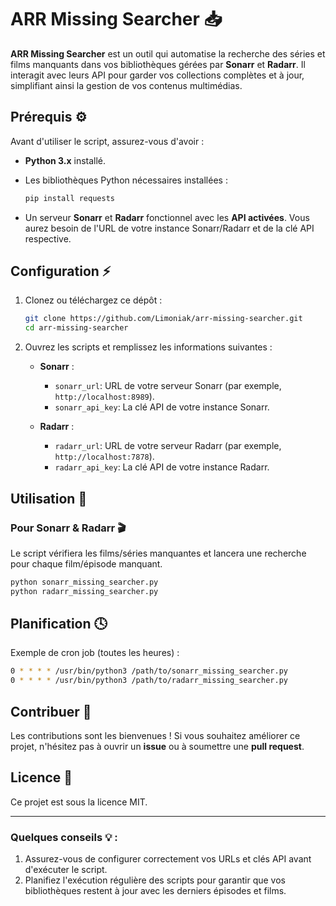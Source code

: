 # ARR Missing Searcher 📥

**ARR Missing Searcher** est un outil qui automatise la recherche des séries et films manquants dans vos bibliothèques gérées par **Sonarr** et **Radarr**. Il interagit avec leurs API pour garder vos collections complètes et à jour, simplifiant ainsi la gestion de vos contenus multimédias.

## Prérequis ⚙️

Avant d'utiliser le script, assurez-vous d'avoir :

- **Python 3.x** installé.
- Les bibliothèques Python nécessaires installées :
  ```bash
  pip install requests
  ```

- Un serveur **Sonarr** et **Radarr** fonctionnel avec les **API activées**. Vous aurez besoin de l'URL de votre instance Sonarr/Radarr et de la clé API respective.

## Configuration ⚡

1. Clonez ou téléchargez ce dépôt :
   ```bash
   git clone https://github.com/Limoniak/arr-missing-searcher.git
   cd arr-missing-searcher
   ```

2. Ouvrez les scripts et remplissez les informations suivantes :

   - **Sonarr** :
     - `sonarr_url`: URL de votre serveur Sonarr (par exemple, `http://localhost:8989`).
     - `sonarr_api_key`: La clé API de votre instance Sonarr.

   - **Radarr** :
     - `radarr_url`: URL de votre serveur Radarr (par exemple, `http://localhost:7878`).
     - `radarr_api_key`: La clé API de votre instance Radarr.

## Utilisation 🚀

### Pour Sonarr & Radarr 🎬
Le script vérifiera les films/séries manquantes et lancera une recherche pour chaque film/épisode manquant.

```bash
python sonarr_missing_searcher.py
python radarr_missing_searcher.py
```

## Planification 🕓

Exemple de cron job (toutes les heures) :
```bash
0 * * * * /usr/bin/python3 /path/to/sonarr_missing_searcher.py
0 * * * * /usr/bin/python3 /path/to/radarr_missing_searcher.py
```

## Contribuer 🤝

Les contributions sont les bienvenues ! Si vous souhaitez améliorer ce projet, n'hésitez pas à ouvrir un **issue** ou à soumettre une **pull request**.

## Licence 📄

Ce projet est sous la licence MIT.

---

### Quelques conseils 💡 :

1. Assurez-vous de configurer correctement vos URLs et clés API avant d'exécuter le script.
2. Planifiez l'exécution régulière des scripts pour garantir que vos bibliothèques restent à jour avec les derniers épisodes et films.
